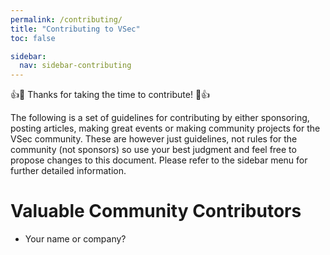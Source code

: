```yaml
---
permalink: /contributing/
title: "Contributing to VSec"
toc: false

sidebar:
  nav: sidebar-contributing
---
```


:+1::tada: Thanks for taking the time to contribute! :tada::+1:

The following is a set of guidelines for contributing by either sponsoring, posting articles, making great events or making community projects for the VSec community. These are however just guidelines, not rules for the community (not sponsors) so use your best judgment and feel free to propose changes to this document. Please refer to the sidebar menu for further detailed information.

# Valuable Community Contributors

- Your name or company?
